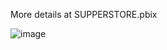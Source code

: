 More details at SUPPERSTORE.pbix

![image](https://github.com/user-attachments/assets/c3f174b0-4f56-4b6e-9850-64c185e99977)
